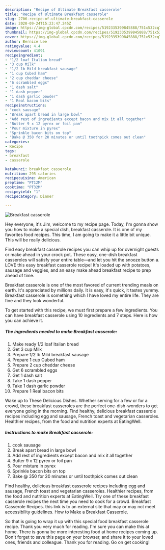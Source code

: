 ```yaml
---
description: "Recipe of Ultimate Breakfast casserole"
title: "Recipe of Ultimate Breakfast casserole"
slug: 2706-recipe-of-ultimate-breakfast-casserole
date: 2020-09-24T15:23:47.245Z
image: https://img-global.cpcdn.com/recipes/5192335399845888/751x532cq70/breakfast-casserole-recipe-main-photo.jpg
thumbnail: https://img-global.cpcdn.com/recipes/5192335399845888/751x532cq70/breakfast-casserole-recipe-main-photo.jpg
cover: https://img-global.cpcdn.com/recipes/5192335399845888/751x532cq70/breakfast-casserole-recipe-main-photo.jpg
author: Bernice Lee
ratingvalue: 4.4
reviewcount: 41091
recipeingredient:
- "1/2 loaf Italian bread"
- "3 cup Milk"
- "1/2 lb Mild breakfast sausage"
- "1 cup Cubed ham"
- "2 cup cheddar cheese"
- "6 scrambled eggs"
- "1 dash salt"
- "1 dash pepper"
- "1 dash garlic powder"
- "1 Real bacon bits"
recipeinstructions:
- "cook sausage"
- "Break apart bread in large bowl"
- "Add rest of ingredients except bacon and mix it all together"
- "Butter 9 x 12 pyrex or foil pan"
- "Pour mixture in pyrex"
- "Sprinkle bacon bits on top"
- "Bake @ 350 for 20 minutes or until toothpick comes out clean"
categories:
- Recipe
tags:
- breakfast
- casserole

katakunci: breakfast casserole 
nutrition: 295 calories
recipecuisine: American
preptime: "PT12M"
cooktime: "PT32M"
recipeyield: "1"
recipecategory: Dinner

---
```



![Breakfast casserole](https://img-global.cpcdn.com/recipes/5192335399845888/751x532cq70/breakfast-casserole-recipe-main-photo.jpg)

Hey everyone, it's Jim, welcome to my recipe page. Today, I'm gonna show you how to make a special dish, breakfast casserole. It is one of my favorites food recipes. This time, I am going to make it a little bit unique. This will be really delicious.

Find easy breakfast casserole recipes you can whip up for overnight guests or make ahead in your crock pot. These easy, one-dish breakfast casseroles will satisfy your entire table—and let you hit the snooze button a. LOVE this easy breakfast casserole recipe! It&#39;s loaded up with potatoes, sausage and veggies, and an easy make ahead breakfast recipe to prep ahead of time.

Breakfast casserole is one of the most favored of current trending meals on earth. It's appreciated by millions daily. It is easy, it's quick, it tastes yummy. Breakfast casserole is something which I have loved my entire life. They are fine and they look wonderful.


To get started with this recipe, we must first prepare a few ingredients. You can have breakfast casserole using 10 ingredients and 7 steps. Here is how you can achieve it.

<!--inarticleads1-->

##### The ingredients needed to make Breakfast casserole:

1. Make ready 1/2 loaf Italian bread
1. Get 3 cup Milk
1. Prepare 1/2 lb Mild breakfast sausage
1. Prepare 1 cup Cubed ham
1. Prepare 2 cup cheddar cheese
1. Get 6 scrambled eggs
1. Get 1 dash salt
1. Take 1 dash pepper
1. Take 1 dash garlic powder
1. Prepare 1 Real bacon bits


Wake up to These Delicious Dishes. Whether serving for a few or for a crowd, these breakfast casseroles are the perfect one-dish-wonders to get everyone going in the morning. Find healthy, delicious breakfast casserole recipes including egg and sausage, French toast and vegetarian casseroles. Healthier recipes, from the food and nutrition experts at EatingWell. 

<!--inarticleads2-->

##### Instructions to make Breakfast casserole:

1. cook sausage
1. Break apart bread in large bowl
1. Add rest of ingredients except bacon and mix it all together
1. Butter 9 x 12 pyrex or foil pan
1. Pour mixture in pyrex
1. Sprinkle bacon bits on top
1. Bake @ 350 for 20 minutes or until toothpick comes out clean


Find healthy, delicious breakfast casserole recipes including egg and sausage, French toast and vegetarian casseroles. Healthier recipes, from the food and nutrition experts at EatingWell. Try one of these breakfast casserole recipes the next time you need to cook for a crowd. Breakfast Casserole Recipes. this link is to an external site that may or may not meet accessibility guidelines. How to Make a Breakfast Casserole. 

So that is going to wrap it up with this special food breakfast casserole recipe. Thank you very much for reading. I'm sure you can make this at home. There is gonna be more interesting food at home recipes coming up. Don't forget to save this page on your browser, and share it to your loved ones, friends and colleague. Thank you for reading. Go on get cooking!
